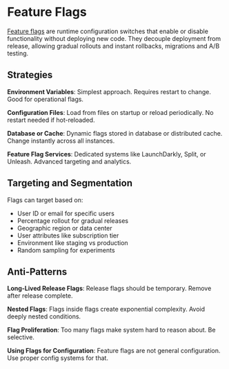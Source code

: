 # Feature Flags

[Feature flags](https://en.wikipedia.org/wiki/Feature_toggle) are runtime configuration switches that enable or disable functionality without deploying new code. They decouple deployment from release, allowing gradual rollouts and instant rollbacks, migrations and A/B testing.

## Strategies

**Environment Variables**: Simplest approach. Requires restart to change. Good for operational flags.

**Configuration Files**: Load from files on startup or reload periodically. No restart needed if hot-reloaded.

**Database or Cache**: Dynamic flags stored in database or distributed cache. Change instantly across all instances.

**Feature Flag Services**: Dedicated systems like LaunchDarkly, Split, or Unleash. Advanced targeting and analytics.

## Targeting and Segmentation

Flags can target based on:
* User ID or email for specific users
* Percentage rollout for gradual releases
* Geographic region or data center
* User attributes like subscription tier
* Environment like staging vs production
* Random sampling for experiments

## Anti-Patterns

**Long-Lived Release Flags**: Release flags should be temporary. Remove after release complete.

**Nested Flags**: Flags inside flags create exponential complexity. Avoid deeply nested conditions.

**Flag Proliferation**: Too many flags make system hard to reason about. Be selective.

**Using Flags for Configuration**: Feature flags are not general configuration. Use proper config systems for that.